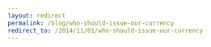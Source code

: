 ```yaml
---
layout: redirect
permalink: /blog/who-should-issue-our-currency
redirect_to: /2014/11/01/who-should-issue-our-currency
---
```

